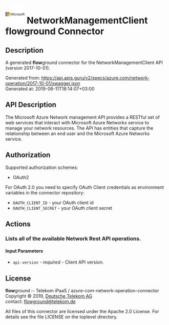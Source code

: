 # ![LOGO](logo.png) NetworkManagementClient **flow**ground Connector

## Description

A generated **flow**ground connector for the NetworkManagementClient API (version 2017-10-01).

Generated from: https://api.apis.guru/v2/specs/azure.com/network-operation/2017-10-01/swagger.json<br/>
Generated at: 2019-06-11T18:14:07+03:00

## API Description

The Microsoft Azure Network management API provides a RESTful set of web services that interact with Microsoft Azure Networks service to manage your network resources. The API has entities that capture the relationship between an end user and the Microsoft Azure Networks service.

## Authorization

Supported authorization schemes:
- OAuth2

For OAuth 2.0 you need to specify OAuth Client credentials as environment variables in the connector repository:
* `OAUTH_CLIENT_ID` - your OAuth client id
* `OAUTH_CLIENT_SECRET` - your OAuth client secret

## Actions

### Lists all of the available Network Rest API operations.

#### Input Parameters
* `api-version` - _required_ - Client API version.

## License

**flow**ground :- Telekom iPaaS / azure-com-network-operation-connector<br/>
Copyright © 2019, [Deutsche Telekom AG](https://www.telekom.de)<br/>
contact: flowground@telekom.de

All files of this connector are licensed under the Apache 2.0 License. For details
see the file LICENSE on the toplevel directory.
